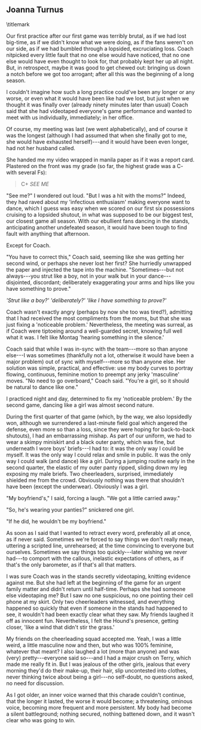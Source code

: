 ## Joanna Turnus
\titlemark

Our first practice after our first game was terribly brutal, as if we
had lost big-time, as if we didn't know what we were doing, as if the
fans weren't on our side, as if we had bumbled through a lopsided,
excruciating loss. Coach nitpicked every little fault that no one else
would have noticed, that no one else would have even thought to look
for, that probably kept her up all night. But, in retrospect, maybe it
was good to get chewed out: bringing us down a notch before we got too
arrogant; after all this was the beginning of a long season.

I couldn't imagine how such a long practice could've been any longer or
any worse, or even what it would have been like had we lost, but just
when we thought it was finally over (already ninety minutes later than
usual) Coach said that she had videotaped everyone's game performance
and wanted to meet with us individually, immediately; in her office.

Of course, my meeting was last (we went alphabetically), and of course
it was the longest (although I had assumed that when she finally got to
me, she would have exhausted herself)---and it would have been even
longer, had not her husband called.

She handed me my video wrapped in manila paper as if it was a report
card. Plastered on the front was my grade (so far, the highest grade was
a C- with several Fs):

> C+ *SEE ME*

"See me?" I wondered out loud. "But I was a hit with the moms?" Indeed,
they had raved about my 'infectious enthusiasm' making everyone want to
dance, which I guess was easy when we scored on our first six
possessions cruising to a lopsided shutout, in what was supposed to be
our biggest test, our closest game all season. With our ebullient fans
dancing in the stands, anticipating another undefeated season, it would
have been tough to find fault with anything that afternoon.

Except for Coach.

"You have to correct this," Coach said, seeming like she was getting her
second wind, or perhaps she never lost her first? She hurriedly
unwrapped the paper and injected the tape into the machine.
"Sometimes---but not always---you strut like a boy, not in your walk but
in your dance---disjointed, discordant; deliberately exaggerating your
arms and hips like you have something to prove."

*'Strut like a boy?' 'deliberately?' 'like I have something to prove?'*

Coach wasn't exactly angry (perhaps by now she too was tired?),
admitting that I had received the most compliments from the moms, but
that she was just fixing a 'noticeable problem.' Nevertheless, the
meeting was surreal, as if Coach were tiptoeing around a well-guarded
secret, knowing full well what it was. I felt like Montag 'hearing
something in the silence.'

Coach said that while I was in-sync with the team---more so than anyone
else---I was sometimes (thankfully not a lot, otherwise it would have
been a major problem) out of sync with myself---more so than anyone
else. Her solution was simple, practical, and effective: use my body
curves to portray flowing, continuous, feminine motion to preempt any
jerky 'masculine' moves. "No need to go overboard," Coach said. "You're
a girl, so it should be natural to dance like one."

I practiced night and day, determined to fix my 'noticeable problem.' By
the second game, dancing like a girl was almost second nature.

During the first quarter of that game (which, by the way, we also
lopsidedly won, although we surrendered a last-minute field goal which
angered the defense, even more so than a loss, since they were hoping
for back-to-back shutouts), I had an embarrassing mishap. As part of our
uniform, we had to wear a skimpy miniskirt and a black outer panty,
which was fine, but underneath I wore boys' briefs---I had to: it was
the only way I could be myself. It was the only way I could relax and
smile in public. It was the only way I could walk (and dance) like a
girl. During a jumping routine early in the second quarter, the elastic
of my outer panty ripped, sliding down my leg exposing my male briefs.
Two cheerleaders, surprised, immediately shielded me from the crowd.
Obviously nothing was there that shouldn't have been (except the
underwear). Obviously I was a girl.

"My boyfriend's," I said, forcing a laugh. "We got a little carried
away."

"So, he's wearing your panties?" snickered one girl.

"If he did, he wouldn't be my boyfriend."

As soon as I said that I wanted to retract every word, preferably all at
once, as if never said. Sometimes we're forced to say things we don't
really mean, uttering a scripted line, unrehearsed; at the time
convincing to everyone but ourselves. Sometimes we say things too
quickly---later wishing we never had---to comport with the callous,
inelastic expectations of others, as if that's the only barometer, as if
that's all that matters.

I was sure Coach was in the stands secretly videotaping, knitting
evidence against me. But she had left at the beginning of the game for
an urgent family matter and didn't return until half-time. Perhaps she
had someone else videotaping me? But I saw no one suspicious, no one
pointing their cell phone at my skirt. Only two cheerleaders witnessed,
and everything happened so quickly that even if someone in the stands
had happened to see, it wouldn't had been exactly clear what they saw.
My friends laughed it off as innocent fun. Nevertheless, I felt the
Hound's presence, getting closer, 'like a wind that didn't stir the
grass.'

My friends on the cheerleading squad accepted me. Yeah, I was a little
weird, a little masculine now and then, but who was 100% feminine,
whatever that meant? I also laughed a lot (more than anyone) and was
(very) pretty---everyone said so---and I had a major crush on Terry,
which made me really fit in. But I was jealous of the other girls,
jealous that every morning they'd do their make-up, their hair, slip
uncontested into clothes, never thinking twice about being a girl---no
self-doubt, no questions asked, no need for discussion.

As I got older, an inner voice warned that this charade couldn't
continue, that the longer it lasted, the worse it would become; a
threatening, ominous voice, becoming more frequent and more persistent.
My body had become a silent battleground; nothing secured, nothing
battened down, and it wasn't clear who was going to win.
